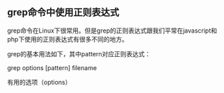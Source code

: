 

## grep命令中使用正则表达式

grep命令在Linux下很常用。但是grep的正则表达式跟我们平常在javascript和php下使用的正则表达式有很多不同的地方。

grep的基本用法如下，其中pattern对应正则表达式：

grep options [pattern] filename

有用的选项（options）
